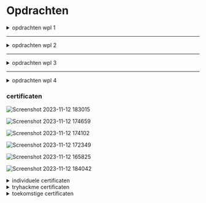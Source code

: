 # Opdrachten




<details>
<summary>opdrachten wpl 1</summary>



<details>
<summary>POP reflectie opdracht</summary>
[Froidmont_Aaron_reflectie (1).pdf](https://github.com/PXL-Digital-SNE-Werkplekleren/portfolio-froidmontaaron/files/13684123/Froidmont_Aaron_reflectie.1.pdf)
</details>



<details>
<summary>POP takenlijst opdracht</summary>
[Froidmont_Aaron_takenlijst.pdf](https://github.com/PXL-Digital-SNE-Werkplekleren/portfolio-froidmontaaron/files/13684133/Froidmont_Aaron_takenlijst.pdf)
</details>



<details>
<summary>carrièrekompas opdracht</summary>
[Froidmont_Aaron_carrièrekompas.pdf](https://github.com/PXL-Digital-SNE-Werkplekleren/portfolio-froidmontaaron/files/13684141/Froidmont_Aaron_carrierekompas.pdf)
</details>



<details>
<summary>zelfstandig Werk Linux opdracht</summary>
  [WPL1_Zelfstandig_Werk_Linux.pdf](https://github.com/PXL-Digital-SNE-Werkplekleren/portfolio-froidmontaaron/files/13684166/WPL1_Zelfstandig_Werk_Linux.pdf)

</details>



<details>
<summary>basis netwerk config code  </summary>

power aps link temp;Webkoppeling
https://apps.powerapps.com/play/e/default-e2940b66-1f59-4d50-9e95-e55f0723c284/a/38c07de1-7a65-48ce-a710-575da74e3160?tenantId=e2940b66-1f59-4d50-9e95-e55f0723c284&hint=37021a9e-7ba9-4448-b6d6-60a9d81b8243&sourcetime=1702641995038

```
  
# Cisco Router Configuratie

enable
configure terminal

# Hostnaam instellen
hostname Router

# Wachtwoord voor privileged EXEC-modus instellen
enable secret <jouw_geheim_wachtwoord>

# Wachtwoord voor console-toegang instellen
line console 0
password <jouw_console_wachtwoord>
login
exit

# Wachtwoord voor vty (SSH) toegang instellen
username <gebruikersnaam> privilege 15 secret <jouw_ssh_wachtwoord>
line vty 0 4
transport input ssh
login local
exit

# Interface configureren
interface GigabitEthernet0/0
ip address <router_ip> <subnet_mask>
no shutdown
exit

# Cisco Switch Configuratie

enable
configure terminal

# Hostnaam instellen
hostname Switch

# Wachtwoord voor privileged EXEC-modus instellen
enable secret <jouw_geheim_wachtwoord>

# Wachtwoord voor console-toegang instellen
line console 0
password <jouw_console_wachtwoord>
login
exit

# Wachtwoord voor vty (SSH) toegang instellen
username <gebruikersnaam> privilege 15 secret <jouw_ssh_wachtwoord>
line vty 0 4
transport input ssh
login local
exit

# Interface configureren
interface range GigabitEthernet0/1 - 2
switchport mode access
exit

# Cisco PC Configuratie

enable
configure terminal

# Hostnaam instellen
hostname PC

# Wachtwoord voor console-toegang instellen
line console 0
password <jouw_console_wachtwoord>
login
exit

# Wachtwoord voor vty (SSH) toegang instellen
username <gebruikersnaam> privilege 15 secret <jouw_ssh_wachtwoord>
line vty 0 4
transport input ssh
login local
exit

# Interface configureren
interface GigabitEthernet0/0
ip address <pc_ip> <subnet_mask>
no shutdown
exit

# Cisco Server Configuratie

enable
configure terminal

# Hostnaam instellen
hostname Server

# Wachtwoord voor console-toegang instellen
line console 0
password <jouw_console_wachtwoord>
login
exit

# Wachtwoord voor vty (SSH) toegang instellen
username <gebruikersnaam> privilege 15 secret <jouw_ssh_wachtwoord>
line vty 0 4
transport input ssh
login local
exit

# Interface configureren
interface GigabitEthernet0/0
ip address <server_ip> <subnet_mask>
no shutdown
exit

# Opslaan van de configuratie
write memory
```

</details>

<details>
<summary>opdracht gastseminarie "hacking" presenteren </summary>
[hacking.pptx.pdf](https://github.com/PXL-Digital-SNE-Werkplekleren/portfolio-froidmontaaron/files/13702585/hacking.pptx.pdf)

</details>

</details>

***
<details>
<summary>opdrachten wpl 2</summary>

</details>

***
<details>
<summary>opdrachten wpl 3</summary>

</details>

***
<details>
<summary>opdrachten wpl 4</summary>
  
![ezgif com-video-to-gif](https://github.com/PXL-Digital-SNE-Werkplekleren/portfolio-froidmontaaron/assets/116820758/dee269b5-7bfb-4674-92ea-2017640211db)
  
</details>

### certificaten

![Screenshot 2023-11-12 183015](https://github.com/PXL-Digital-SNE-Werkplekleren/portfolio-froidmontaaron/assets/116820758/0d62e806-4f38-40be-a9d1-6f382244f525)



![Screenshot 2023-11-12 174659](https://github.com/PXL-Digital-SNE-Werkplekleren/portfolio-froidmontaaron/assets/116820758/ab7ae9ff-dab8-4fe1-92fa-31e4451324e6)



![Screenshot 2023-11-12 174102](https://github.com/PXL-Digital-SNE-Werkplekleren/portfolio-froidmontaaron/assets/116820758/878a05ea-8588-4102-b87c-df5f05834ab7)



![Screenshot 2023-11-12 172349](https://github.com/PXL-Digital-SNE-Werkplekleren/portfolio-froidmontaaron/assets/116820758/bde5e5e3-1c4c-4f32-aadb-3e589f6b7e60)



![Screenshot 2023-11-12 165825](https://github.com/PXL-Digital-SNE-Werkplekleren/portfolio-froidmontaaron/assets/116820758/d705e288-9066-430d-9794-59731131d1e0)



![Screenshot 2023-11-12 184042](https://github.com/PXL-Digital-SNE-Werkplekleren/portfolio-froidmontaaron/assets/116820758/377d46c9-90c6-4e78-8f57-f7bea71d39f3)



</details>




<details>
<summary>individuele certificaten</summary>

  
[English certificate C1-Advanced English](https://github.com/PXL-Digital-SNE-Werkplekleren/portfolio-froidmontaaron/files/13329874/English-certificate_C1-Advanced-English-Level_aaron-froidmont.pdf.1.pdf)



[Diploma in Cyber Security](https://github.com/PXL-Digital-SNE-Werkplekleren/portfolio-froidmontaaron/files/13328765/doc.2.pdf)



[cisco Ethical Hacker](https://github.com/PXL-Digital-SNE-Werkplekleren/portfolio-froidmontaaron/files/13328816/Ethical_Hacker_Badge20231112-29-4gocjk.pdf)



[microsoft certificaat](https://github.com/PXL-Digital-SNE-Werkplekleren/portfolio-froidmontaaron/files/13328764/Coursera.HV84GCDS5F2S.pdf)



[google cyber security certificaat](https://github.com/PXL-Digital-SNE-Werkplekleren/portfolio-froidmontaaron/files/13328767/Coursera_33BULV2ZZBEC.1.pdf)

</details>



<details>
<summary>tryhackme certificaten</summary>

[web fundamentals certificaat](https://tryhackme-certificates.s3-eu-west-1.amazonaws.com/THM-ADYYMZEOB4.png)


[jr penetration tester certificaat](https://tryhackme-certificates.s3-eu-west-1.amazonaws.com/THM-AVC9WYAXL4.png)


[intro to cyber cecurity certificaat](https://tryhackme-certificates.s3-eu-west-1.amazonaws.com/THM-RAVM42RHVU.png)


[pre security certificaat](https://tryhackme-certificates.s3-eu-west-1.amazonaws.com/THM-EDKMFWZE57.png)


</details>



<details>
<summary>toekomstige certificaten</summary>


https://www.eccouncil.org/train-certify/certified-ethical-hacker-ceh/


https://www.offsec.com/courses/pen-200/


https://www.isc2.org/Certifications/CCSP


https://www.isaca.org/credentialing/cism?cid=sem_2002363&Appeal=sem


https://www.isc2.org/Certifications/CISSP


https://www.giac.org/certifications/security-essentials-gsec/


https://www.comptia.org/landing/securityplus/index.html


https://www.coursera.org/

</details>


